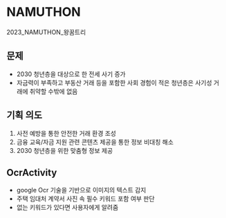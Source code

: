 # NAMUTHON
2023_NAMUTHON_왕꿈트리

## 문제
- 2030 청년층을 대상으로 한 전세 사기 증가
- 자금력이 부족하고 부동산 거래 등을 포함한 사회 경험이 적은 청년층은 사기성 거래에 취약할 수밖에 없음


    
## 기획 의도
1. 사전 예방을 통한 안전한 거래 환경 조성
2. 금융 교육/자금 지원 관련 콘텐츠 제공을 통한 정보 비대칭 해소  
3. 2030 청년층을 위한 맞춤형 정보 제공
 
       
## OcrActivity
- google Ocr 기술을 기반으로 이미지의 텍스트 감지
- 주택 임대처 계약서 사진 속 필수 키워드 포함 여부 판단
- 없는 키워드가 있다면 사용자에게 알려줌
